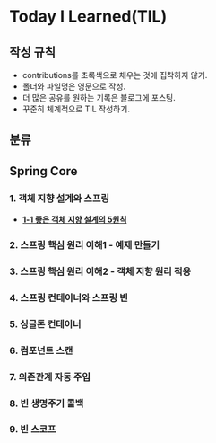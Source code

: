 # Today I Learned(TIL)

## 작성 규칙
- contributions를 초록색으로 채우는 것에 집착하지 않기.
- 폴더와 파일명은 영문으로 작성.
- 더 많은 공유를 원하는 기록은 블로그에 포스팅.
- 꾸준히 체계적으로 TIL 작성하기. 

## 분류

## Spring Core

### 1. 객체 지향 설계와 스프링
 - [**1-1 좋은 객체 지향 설계의 5원칙**](https://github.com/YeongJae0114/TIL/blob/main/Spring-Core/Spring-Core_1-1.md)



### 2. 스프링 핵심 원리 이해1 - 예제 만들기


### 3. 스프링 핵심 원리 이해2 - 객체 지향 원리 적용

### 4. 스프링 컨테이너와 스프링 빈

### 5. 싱글톤 컨테이너

### 6. 컴포넌트 스캔

### 7. 의존관계 자동 주입

### 8. 빈 생명주기 콜백

### 9. 빈 스코프